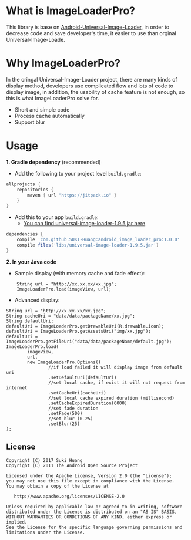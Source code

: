 # What is ImageLoaderPro?
This library is base on [Android-Universal-Image-Loader](https://github.com/nostra13/Android-Universal-Image-Loader), in order to decrease code and save developer's time, it easier to use than orginal Universal-Image-Loade.

# Why ImageLoaderPro?
In the oringal Universal-Image-Loader project, there are many kinds of display method, developers use complicated flow and lots of code to display image, in addition, the usability of cache feature is not enough, so this is what ImageLoaderPro solve for.
  - Short and simple code
  - Process cache automatically
  - Support blur

# Usage
**1. Gradle dependency** (recommended)
  -  Add the following to your project level `build.gradle`:
 
```gradle
allprojects {
    repositories {
        maven { url "https://jitpack.io" }
    }
}
```

  -  Add this to your app `build.gradle`:
      - [You can find universal-image-loader-1.9.5.jar here](https://github.com/nostra13/Android-Universal-Image-Loader)
 
```gradle
dependencies {
    compile 'com.github.SUKI-Huang:android_image_loader_pro:1.0.0'
    compile files('libs/universal-image-loader-1.9.5.jar')
}
```



**2. In your Java code**

  -  Sample display (with memory cache and fade effect):
```
    String url = "http://xx.xx.xx/xx.jpg";
    ImageLoaderPro.load(imageView, url);
```

  -  Advanced display:
```
String url = "http://xx.xx.xx/xx.jpg";
String cacheUri = "data/data/packageName/xx.jpg";
String defaultUri;
defaultUri = ImageLoaderPro.getDrawableUri(R.drawable.icon);
defaultUri = ImageLoaderPro.getAssetsUri("img/xx.jpg");
defaultUri = ImageLoaderPro.getFileUri("data/data/packageName/default.jpg");
ImageLoaderPro.load(
        imageView,
        url,
        new ImageLoaderPro.Options()
                //if load failed it will display image from default uri
                .setDefaultUri(defaultUri)
                //set local cache, if exist it will not request from internet
                .setCacheUri(cacheUri)
                //set local cache expired duration (millisecond)
                .setCacheExpiredDuration(6000)
                //set fade duration
                .setFade(500)
                //set blur (0-25)
                .setBlur(25)
);

```
 

## License


    Copyright (C) 2017 Suki Huang
    Copyright (C) 2011 The Android Open Source Project

    Licensed under the Apache License, Version 2.0 (the "License");
    you may not use this file except in compliance with the License.
    You may obtain a copy of the License at

       http://www.apache.org/licenses/LICENSE-2.0

    Unless required by applicable law or agreed to in writing, software
    distributed under the License is distributed on an "AS IS" BASIS,
    WITHOUT WARRANTIES OR CONDITIONS OF ANY KIND, either express or implied.
    See the License for the specific language governing permissions and
    limitations under the License.

